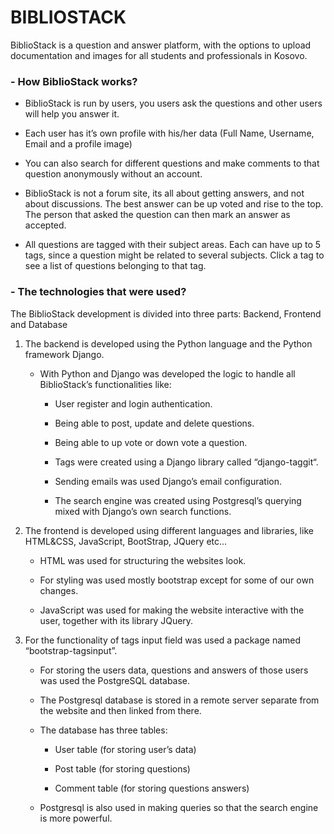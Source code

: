#                                                BIBLIOSTACK
BiblioStack is a question and answer platform, with the options to upload documentation and images for all students and professionals in Kosovo. 

### - How BiblioStack works?
- BiblioStack is run by users, you users ask the questions and other users will help you answer it.

- Each user has it’s own profile with his/her data (Full Name, Username, Email and a profile image)

- You can also search for different questions and make comments to that question anonymously without an account.

- BiblioStack is not a forum site, its all about getting answers, and not about discussions. The best answer can be up voted and rise to the top. The person that   asked the question can then mark an answer as accepted.

- All questions are tagged with their subject areas. Each can have up to 5 tags, since a question might be related to several subjects. Click a tag to see a list   of questions belonging to that tag.

 

### - The technologies that were used?
The BiblioStack development is divided into three parts: Backend, Frontend and Database

1. The backend is developed using the Python language and the Python framework Django.

   - With Python and Django was developed the logic to handle all BiblioStack’s functionalities like:

     - User register and login authentication.

     - Being able to post, update and delete questions.

     - Being able to up vote or down vote a question.

     - Tags were created using a Django library called “django-taggit“.

     - Sending emails was used Django’s email configuration.

     - The search engine was created using Postgresql’s querying mixed with Django’s own search functions.

2. The frontend is developed using different languages and libraries, like HTML&CSS, JavaScript, BootStrap,  JQuery etc…

   - HTML was used for structuring the websites look.

   - For styling was used mostly bootstrap except for some of our own changes.

   - JavaScript was used for making the website interactive with the user, together with its library JQuery.

3. For the functionality of tags input field was used a package named “bootstrap-tagsinput”.

   - For storing the users data, questions and answers of those users was used the PostgreSQL database.

   - The Postgresql database is stored in a remote server separate from the website and then linked from there.

   - The database has three tables:

     - User table (for storing user’s data)

     - Post table (for storing questions)

     - Comment table (for storing questions answers)

   - Postgresql is also used in making queries so that the search engine is more powerful.


